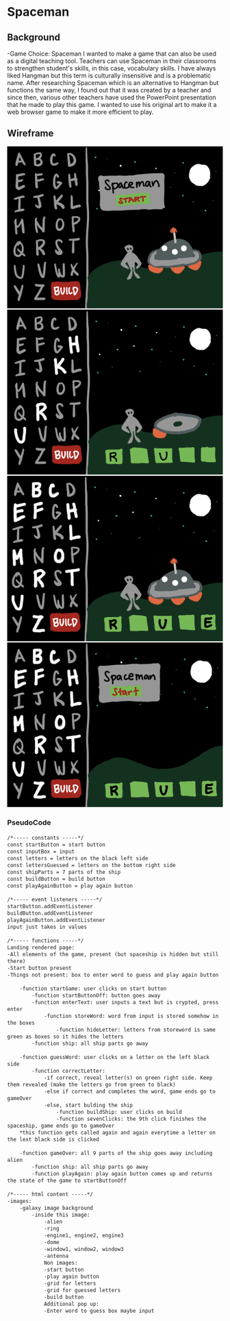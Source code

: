 # Spaceman

## Background
-Game Choice: Spaceman
    I wanted to make a game that can also be used as a digital teaching tool. Teachers can use Spaceman in their classrooms to strengthen student's skills, in this case, vocabulary skills. I have always liked Hangman but this term is culturally insensitive and is a problematic name. After researching Spaceman which is an alternative to Hangman but functions the same way, I found out that it was created by a teacher and since then, various other teachers have used the PowerPoint presentation that he made to play this game. I wanted to use his original art to make it a web browser game to make it more efficient to play.

## Wireframe
![](images/wireframe1.jpg)
![](images/wireframe2.jpg)
![](images/wireframe3.jpg)
![](images/wireframe4.jpg)

### PseudoCode
```
/*----- constants -----*/
const startButton = start button
const inputBox = input
const letters = letters on the black left side
const lettersGuessed = letters on the bottom right side
const shipParts = 7 parts of the ship
const buildButton = build button
const playAgainButton = play again button

/*----- event listeners -----*/
startButton.addEventListener
buildButton.addEventListener
playAgainButton.addEventListener
input just takes in values

/*----- functions -----*/	
Landing rendered page: 
-All elements of the game, present (but spaceship is hidden but still there)
-Start button present
-Things not present: box to enter word to guess and play again button

    -function startGame: user clicks on start button
        -function startButtonOff: button goes away
        -function enterText: user inputs a text but is crypted, press enter
            -function storeWord: word from input is stored somehow in the boxes
                -function hideLetter: letters from storeword is same green as boxes so it hides the letters
        -function ship: all ship parts go away
        
    -function guessWord: user clicks on a letter on the left black side
        -function correctLetter: 
            -if correct, reveal letter(s) on green right side. Keep them revealed (make the letters go from green to black)
            -else if correct and completes the word, game ends go to gameOver
            -else, start bulding the ship
                -function buildShip: user clicks on build
                -function sevenClicks: the 9th click finishes the spaceship, game ends go to gameOver
    *this function gets called again and again everytime a letter on the lext black side is clicked

    -function gameOver: all 9 parts of the ship goes away including alien
        -function ship: all ship parts go away
        -function playAgain: play again button comes up and returns the state of the game to startButtonOff

/*----- html content -----*/
-images:
    -galaxy image background
        -inside this image:
            -alien
            -ring
            -engine1, engine2, engine3
            -dome
            -window1, window2, window3
            -antenna
            Non images:
            -start button
            -play again button
            -grid for letters
            -grid for guessed letters
            -build button  
            Additional pop up:
            -Enter word to guess box maybe input
```




